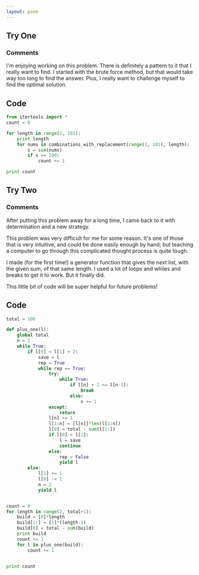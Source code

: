```yaml
---
layout: poem
---
```


## Try One

### Comments

I'm enjoying working on this problem. There is definitely a pattern to it that
I really want to find. I started with the brute force method, but that would
take way too long to find the answer. Plus, I really want to challenge myself
to find the optimal solution.

## Code

```python
from itertools import *
count = 0

for length in range(2, 101):
	print length
	for nums in combinations_with_replacement(range(1, 101), length):
		s = sum(nums)
		if s == 100:
			count += 1

print count
```

## Try Two

### Comments

After putting this problem away for a long time, I came back to it with
determination and a new strategy.

This problem was very difficult for me for some reason. It's one of those that
is very intuitive, and could be done easily enough by hand; but teaching a
computer to go through this complicated thought process is quite tough.

I made (for the first time!) a generator function that gives the next list,
with the given sum, of that same length. I used a lot of loops and whiles and
breaks to get it to work. But it finally did.

This little bit of code will be super helpful for future problems!

## Code

```python
total = 100

def plus_one(l):
	global total
	n = 2
	while True:
		if l[0] < l[1] + 2:
			save = l
			rep = True
			while rep == True:
				try:
					while True:
						if l[n] + 1 <= l[n-1]:
							break
						else:
							n += 1
				except:
					return
				l[n] += 1
				l[1:n] = [l[n]]*len(l[1:n])
				l[0] = total - sum(l[1:])
				if l[0] < l[1]:
					l = save
					continue
				else:
					rep = False
					yield l
		else:
			l[1] += 1
			l[0] -= 1
			n = 2
			yield l


count = 0
for length in range(2, total+1):
	build = [0]*length
	build[1:] = [1]*(length-1)
	build[0] = total - sum(build)
	print build
	count += 1
	for l in plus_one(build):
		count += 1

	
print count
```
